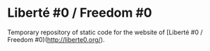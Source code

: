 # Liberté #0 / Freedom #0
Temporary repository of static code for the website of [Liberté #0 / Freedom #0)(http://liberte0.org/).
